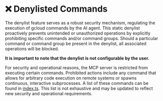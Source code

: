 # ❌ Denylisted Commands

The denylist feature serves as a robust security mechanism, regulating the execution of gcloud commands by the AI agent. This static denylist proactively prevents unintended or unauthorized operations by explicitly prohibiting specific commands and/or command groups. Should a particular command or command group be present in the denylist, all associated operations will be blocked.

**It is important to note that the denylist is not configurable by the user.**

For security and operational reasons, the MCP server is restricted from executing certain commands. Prohibited actions include any command that allows for arbitrary code execution on remote systems or spawns continuous, interactive subprocesses. A list of these commands can be found in [index.ts](packages/gcloud-mcp/src/index.ts). This list is not exhaustive and may be updated to reflect new security and operational requirements.
